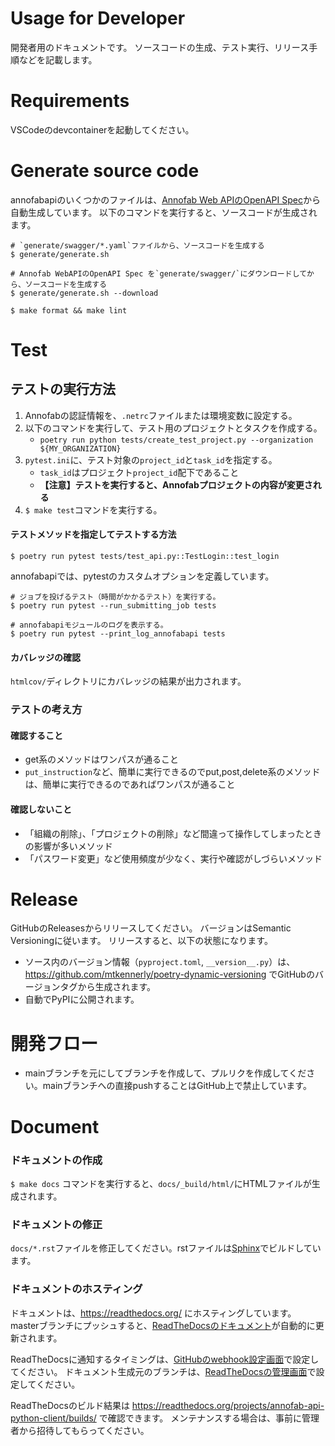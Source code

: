 # Usage for Developer
開発者用のドキュメントです。
ソースコードの生成、テスト実行、リリース手順などを記載します。

# Requirements
VSCodeのdevcontainerを起動してください。

# Generate source code

annofabapiのいくつかのファイルは、[Annofab Web APIのOpenAPI Spec](https://annofab.com/docs/api/swagger.yaml)から自動生成しています。
以下のコマンドを実行すると、ソースコードが生成されます。

```
# `generate/swagger/*.yaml`ファイルから、ソースコードを生成する
$ generate/generate.sh

# Annofab WebAPIのOpenAPI Spec を`generate/swagger/`にダウンロードしてから、ソースコードを生成する
$ generate/generate.sh --download

$ make format && make lint
```

# Test

## テストの実行方法
1. Annofabの認証情報を、`.netrc`ファイルまたは環境変数に設定する。
2. 以下のコマンドを実行して、テスト用のプロジェクトとタスクを作成する。
     * `poetry run python tests/create_test_project.py --organization ${MY_ORGANIZATION}`
3. `pytest.ini`に、テスト対象の`project_id`と`task_id`を指定する。
    * `task_id`はプロジェクト`project_id`配下であること
    * **【注意】テストを実行すると、Annofabプロジェクトの内容が変更される**
4. `$ make test`コマンドを実行する。


#### テストメソッドを指定してテストする方法

```
$ poetry run pytest tests/test_api.py::TestLogin::test_login
```

annofabapiでは、pytestのカスタムオプションを定義しています。

```
# ジョブを投げるテスト（時間がかかるテスト）を実行する。
$ poetry run pytest --run_submitting_job tests 

# annofabapiモジュールのログを表示する。
$ poetry run pytest --print_log_annofabapi tests 
```

#### カバレッジの確認
`htmlcov/`ディレクトリにカバレッジの結果が出力されます。



### テストの考え方
#### 確認すること
* get系のメソッドはワンパスが通ること
* `put_instruction`など、簡単に実行できるのでput,post,delete系のメソッドは、簡単に実行できるのであればワンパスが通ること

#### 確認しないこと
* 「組織の削除」、「プロジェクトの削除」など間違って操作してしまったときの影響が多いメソッド
* 「パスワード変更」など使用頻度が少なく、実行や確認がしづらいメソッド

# Release
GitHubのReleasesからリリースしてください。
バージョンはSemantic Versioningに従います。
リリースすると、以下の状態になります。

* ソース内のバージョン情報（`pyproject.toml`, `__version__.py`）は、https://github.com/mtkennerly/poetry-dynamic-versioning でGitHubのバージョンタグから生成されます。
* 自動でPyPIに公開されます。




# 開発フロー
* mainブランチを元にしてブランチを作成して、プルリクを作成してください。mainブランチへの直接pushすることはGitHub上で禁止しています。


# Document
### ドキュメントの作成
`$ make docs` コマンドを実行すると、`docs/_build/html/`にHTMLファイルが生成されます。

### ドキュメントの修正
`docs/*.rst`ファイルを修正してください。rstファイルは[Sphinx](https://www.sphinx-doc.org/en/master/)でビルドしています。

### ドキュメントのホスティング
ドキュメントは、https://readthedocs.org/ にホスティングしています。
masterブランチにプッシュすると、[ReadTheDocsのドキュメント](https://annofab-api-python-client.readthedocs.io/)が自動的に更新されます。

ReadTheDocsに通知するタイミングは、[GitHubのwebhook設定画面](https://github.com/kurusugawa-computer/annofab-api-python-client/settings/hooks)で設定してください。
ドキュメント生成元のブランチは、[ReadTheDocsの管理画面](https://readthedocs.org/dashboard/annofab-api-python-client/advanced/)で設定してください。

ReadTheDocsのビルド結果は https://readthedocs.org/projects/annofab-api-python-client/builds/ で確認できます。
メンテナンスする場合は、事前に管理者から招待してもらってください。








